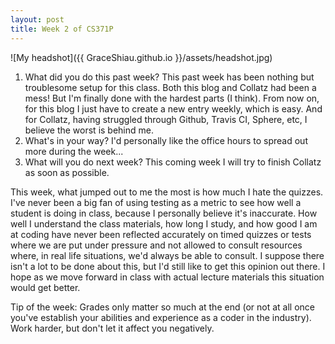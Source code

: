 ```yaml
---
layout: post
title: Week 2 of CS371P
---
```

![My headshot]({{ GraceShiau.github.io }}/assets/headshot.jpg)

1. What did you do this past week?
  This past week has been nothing but troublesome setup for this class. Both this blog and Collatz had been a mess! But I'm finally done with the hardest parts (I think). From now on, for this blog I just have to create a new entry weekly, which is easy. And for Collatz, having struggled through Github, Travis CI, Sphere, etc, I believe the worst is behind me. 
2. What's in your way?
  I'd personally like the office hours to spread out more during the week...
3. What will you do next week?
  This coming week I will try to finish Collatz as soon as possible.

This week, what jumped out to me the most is how much I hate the quizzes. I've never been a big fan of using testing as a metric to see how well a student is doing in class, because I personally believe it's inaccurate. How well I understand the class materials, how long I study, and how good I am at coding have never been reflected accurately on timed quizzes or tests where we are put under pressure and not allowed to consult resources where, in real life situations, we'd always be able to consult. I suppose there isn't a lot to be done about this, but I'd still like to get this opinion out there. I hope as we move forward in class with actual lecture materials this situation would get better.

Tip of the week: Grades only matter so much at the end (or not at all once you've establish your abilities and experience as a coder in the industry). Work harder, but don't let it affect you negatively.

<script>
  (function(i,s,o,g,r,a,m){i['GoogleAnalyticsObject']=r;i[r]=i[r]||function(){
  (i[r].q=i[r].q||[]).push(arguments)},i[r].l=1*new Date();a=s.createElement(o),
  m=s.getElementsByTagName(o)[0];a.async=1;a.src=g;m.parentNode.insertBefore(a,m)
  })(window,document,'script','//www.google-analytics.com/analytics.js','ga');

  ga('create', 'UA-73081993-1', 'auto');
  ga('send', 'pageview');
</script>

